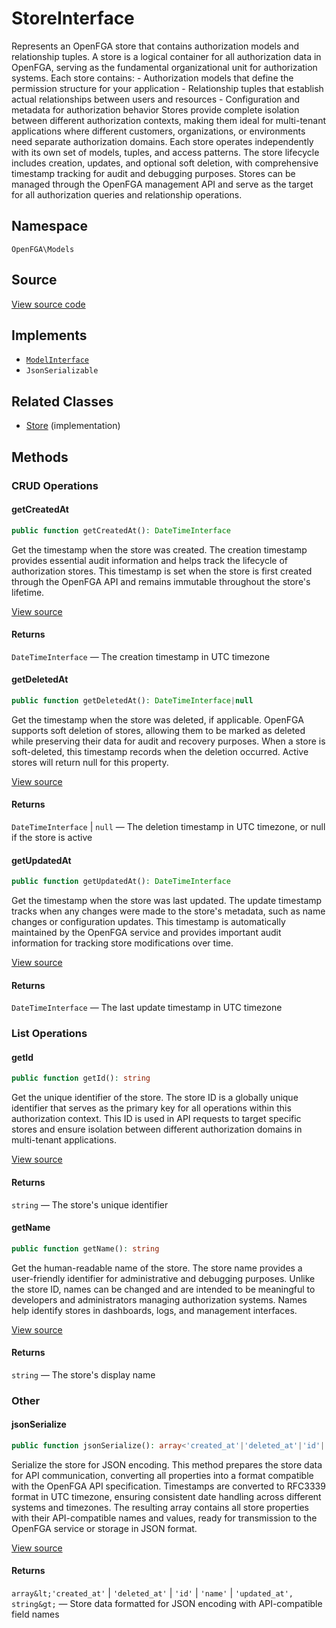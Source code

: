 # StoreInterface

Represents an OpenFGA store that contains authorization models and relationship tuples. A store is a logical container for all authorization data in OpenFGA, serving as the fundamental organizational unit for authorization systems. Each store contains: - Authorization models that define the permission structure for your application - Relationship tuples that establish actual relationships between users and resources - Configuration and metadata for authorization behavior Stores provide complete isolation between different authorization contexts, making them ideal for multi-tenant applications where different customers, organizations, or environments need separate authorization domains. Each store operates independently with its own set of models, tuples, and access patterns. The store lifecycle includes creation, updates, and optional soft deletion, with comprehensive timestamp tracking for audit and debugging purposes. Stores can be managed through the OpenFGA management API and serve as the target for all authorization queries and relationship operations.

## Namespace

`OpenFGA\Models`

## Source

[View source code](https://github.com/evansims/openfga-php/blob/main/src/Models/StoreInterface.php)

## Implements

* [`ModelInterface`](ModelInterface.md)
* `JsonSerializable`

## Related Classes

* [Store](Models/Store.md) (implementation)

## Methods

### CRUD Operations

#### getCreatedAt

```php
public function getCreatedAt(): DateTimeInterface

```

Get the timestamp when the store was created. The creation timestamp provides essential audit information and helps track the lifecycle of authorization stores. This timestamp is set when the store is first created through the OpenFGA API and remains immutable throughout the store&#039;s lifetime.

[View source](https://github.com/evansims/openfga-php/blob/main/src/Models/StoreInterface.php#L44)

#### Returns

`DateTimeInterface` — The creation timestamp in UTC timezone

#### getDeletedAt

```php
public function getDeletedAt(): DateTimeInterface|null

```

Get the timestamp when the store was deleted, if applicable. OpenFGA supports soft deletion of stores, allowing them to be marked as deleted while preserving their data for audit and recovery purposes. When a store is soft-deleted, this timestamp records when the deletion occurred. Active stores will return null for this property.

[View source](https://github.com/evansims/openfga-php/blob/main/src/Models/StoreInterface.php#L56)

#### Returns

`DateTimeInterface` &#124; `null` — The deletion timestamp in UTC timezone, or null if the store is active

#### getUpdatedAt

```php
public function getUpdatedAt(): DateTimeInterface

```

Get the timestamp when the store was last updated. The update timestamp tracks when any changes were made to the store&#039;s metadata, such as name changes or configuration updates. This timestamp is automatically maintained by the OpenFGA service and provides important audit information for tracking store modifications over time.

[View source](https://github.com/evansims/openfga-php/blob/main/src/Models/StoreInterface.php#L92)

#### Returns

`DateTimeInterface` — The last update timestamp in UTC timezone

### List Operations

#### getId

```php
public function getId(): string

```

Get the unique identifier of the store. The store ID is a globally unique identifier that serves as the primary key for all operations within this authorization context. This ID is used in API requests to target specific stores and ensure isolation between different authorization domains in multi-tenant applications.

[View source](https://github.com/evansims/openfga-php/blob/main/src/Models/StoreInterface.php#L68)

#### Returns

`string` — The store&#039;s unique identifier

#### getName

```php
public function getName(): string

```

Get the human-readable name of the store. The store name provides a user-friendly identifier for administrative and debugging purposes. Unlike the store ID, names can be changed and are intended to be meaningful to developers and administrators managing authorization systems. Names help identify stores in dashboards, logs, and management interfaces.

[View source](https://github.com/evansims/openfga-php/blob/main/src/Models/StoreInterface.php#L80)

#### Returns

`string` — The store&#039;s display name

### Other

#### jsonSerialize

```php
public function jsonSerialize(): array<'created_at'|'deleted_at'|'id'|'name'|'updated_at', string>

```

Serialize the store for JSON encoding. This method prepares the store data for API communication, converting all properties into a format compatible with the OpenFGA API specification. Timestamps are converted to RFC3339 format in UTC timezone, ensuring consistent date handling across different systems and timezones. The resulting array contains all store properties with their API-compatible names and values, ready for transmission to the OpenFGA service or storage in JSON format.

[View source](https://github.com/evansims/openfga-php/blob/main/src/Models/StoreInterface.php#L109)

#### Returns

`array&lt;'created_at'` &#124; `'deleted_at'` &#124; `'id'` &#124; `'name'` &#124; `'updated_at', string&gt;` — Store data formatted for JSON encoding with API-compatible field names
